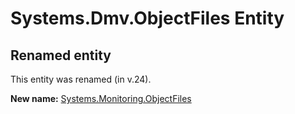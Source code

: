 # Systems.Dmv.ObjectFiles Entity

## Renamed entity

This entity was renamed (in v.24).

**New name:** [Systems.Monitoring.ObjectFiles](Systems.Monitoring.ObjectFiles.md)
